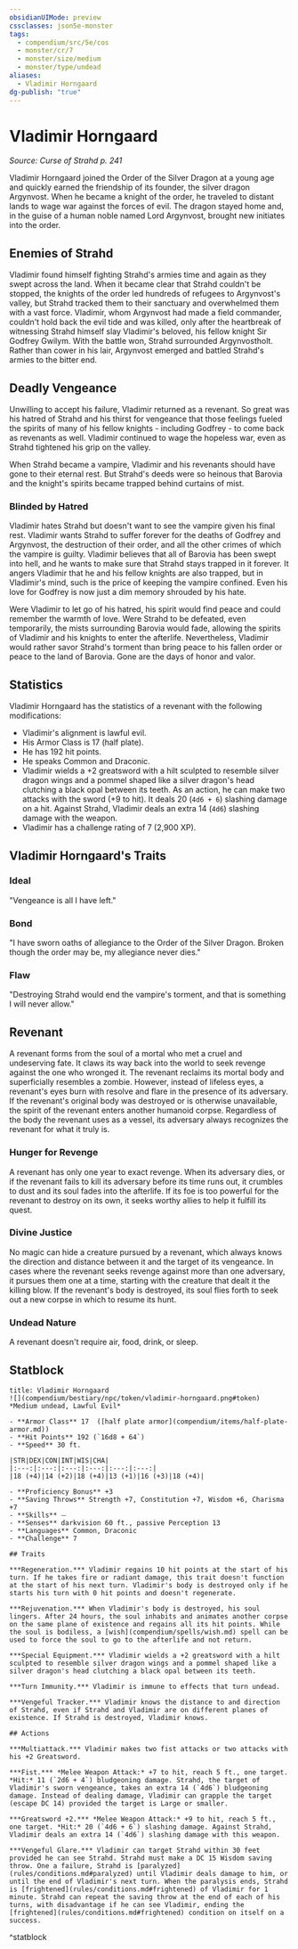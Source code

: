 ```yaml
---
obsidianUIMode: preview
cssclasses: json5e-monster
tags:
  - compendium/src/5e/cos
  - monster/cr/7
  - monster/size/medium
  - monster/type/undead
aliases:
  - Vladimir Horngaard
dg-publish: "true"
---
```

# Vladimir Horngaard
*Source: Curse of Strahd p. 241*  

Vladimir Horngaard joined the Order of the Silver Dragon at a young age and quickly earned the friendship of its founder, the silver dragon Argynvost. When he became a knight of the order, he traveled to distant lands to wage war against the forces of evil. The dragon stayed home and, in the guise of a human noble named Lord Argynvost, brought new initiates into the order.

## Enemies of Strahd

Vladimir found himself fighting Strahd's armies time and again as they swept across the land. When it became clear that Strahd couldn't be stopped, the knights of the order led hundreds of refugees to Argynvost's valley, but Strahd tracked them to their sanctuary and overwhelmed them with a vast force. Vladimir, whom Argynvost had made a field commander, couldn't hold back the evil tide and was killed, only after the heartbreak of witnessing Strahd himself slay Vladimir's beloved, his fellow knight Sir Godfrey Gwilym. With the battle won, Strahd surrounded Argynvostholt. Rather than cower in his lair, Argynvost emerged and battled Strahd's armies to the bitter end.

## Deadly Vengeance

Unwilling to accept his failure, Vladimir returned as a revenant. So great was his hatred of Strahd and his thirst for vengeance that those feelings fueled the spirits of many of his fellow knights - including Godfrey - to come back as revenants as well. Vladimir continued to wage the hopeless war, even as Strahd tightened his grip on the valley.

When Strahd became a vampire, Vladimir and his revenants should have gone to their eternal rest. But Strahd's deeds were so heinous that Barovia and the knight's spirits became trapped behind curtains of mist.

### Blinded by Hatred

 Vladimir hates Strahd but doesn't want to see the vampire given his final rest. Vladimir wants Strahd to suffer forever for the deaths of Godfrey and Argynvost, the destruction of their order, and all the other crimes of which the vampire is guilty. Vladimir believes that all of Barovia has been swept into hell, and he wants to make sure that Strahd stays trapped in it forever. It angers Vladimir that he and his fellow knights are also trapped, but in Vladimir's mind, such is the price of keeping the vampire confined. Even his love for Godfrey is now just a dim memory shrouded by his hate.

Were Vladimir to let go of his hatred, his spirit would find peace and could remember the warmth of love. Were Strahd to be defeated, even temporarily, the mists surrounding Barovia would fade, allowing the spirits of Vladimir and his knights to enter the afterlife. Nevertheless, Vladimir would rather savor Strahd's torment than bring peace to his fallen order or peace to the land of Barovia. Gone are the days of honor and valor.

## Statistics

Vladimir Horngaard has the statistics of a revenant with the following modifications:

- Vladimir's alignment is lawful evil.  
- His Armor Class is 17 (half plate).  
- He has 192 hit points.  
- He speaks Common and Draconic.  
- Vladimir wields a +2 greatsword with a hilt sculpted to resemble silver dragon wings and a pommel shaped like a silver dragon's head clutching a black opal between its teeth. As an action, he can make two attacks with the sword (+9 to hit). It deals 20 (`4d6 + 6`) slashing damage on a hit. Against Strahd, Vladimir deals an extra 14 (`4d6`) slashing damage with the weapon.  
- Vladimir has a challenge rating of 7 (2,900 XP).  

## Vladimir Horngaard's Traits

### Ideal

"Vengeance is all I have left."

### Bond

"I have sworn oaths of allegiance to the Order of the Silver Dragon. Broken though the order may be, my allegiance never dies."

### Flaw

"Destroying Strahd would end the vampire's torment, and that is something I will never allow."

## Revenant

A revenant forms from the soul of a mortal who met a cruel and undeserving fate. It claws its way back into the world to seek revenge against the one who wronged it. The revenant reclaims its mortal body and superficially resembles a zombie. However, instead of lifeless eyes, a revenant's eyes burn with resolve and flare in the presence of its adversary. If the revenant's original body was destroyed or is otherwise unavailable, the spirit of the revenant enters another humanoid corpse. Regardless of the body the revenant uses as a vessel, its adversary always recognizes the revenant for what it truly is.

### Hunger for Revenge

A revenant has only one year to exact revenge. When its adversary dies, or if the revenant fails to kill its adversary before its time runs out, it crumbles to dust and its soul fades into the afterlife. If its foe is too powerful for the revenant to destroy on its own, it seeks worthy allies to help it fulfill its quest.

### Divine Justice

No magic can hide a creature pursued by a revenant, which always knows the direction and distance between it and the target of its vengeance. In cases where the revenant seeks revenge against more than one adversary, it pursues them one at a time, starting with the creature that dealt it the killing blow. If the revenant's body is destroyed, its soul flies forth to seek out a new corpse in which to resume its hunt.

### Undead Nature

A revenant doesn't require air, food, drink, or sleep.

## Statblock

```ad-statblock
title: Vladimir Horngaard
![](compendium/bestiary/npc/token/vladimir-horngaard.png#token)
*Medium undead, Lawful Evil*

- **Armor Class** 17  ([half plate armor](compendium/items/half-plate-armor.md))
- **Hit Points** 192 (`16d8 + 64`)
- **Speed** 30 ft.

|STR|DEX|CON|INT|WIS|CHA|
|:---:|:---:|:---:|:---:|:---:|:---:|
|18 (+4)|14 (+2)|18 (+4)|13 (+1)|16 (+3)|18 (+4)|

- **Proficiency Bonus** +3
- **Saving Throws** Strength +7, Constitution +7, Wisdom +6, Charisma +7
- **Skills** ⏤
- **Senses** darkvision 60 ft., passive Perception 13
- **Languages** Common, Draconic
- **Challenge** 7

## Traits

***Regeneration.*** Vladimir regains 10 hit points at the start of his turn. If he takes fire or radiant damage, this trait doesn't function at the start of his next turn. Vladimir's body is destroyed only if he starts his turn with 0 hit points and doesn't regenerate.

***Rejuvenation.*** When Vladimir's body is destroyed, his soul lingers. After 24 hours, the soul inhabits and animates another corpse on the same plane of existence and regains all its hit points. While the soul is bodiless, a [wish](compendium/spells/wish.md) spell can be used to force the soul to go to the afterlife and not return.

***Special Equipment.*** Vladimir wields a +2 greatsword with a hilt sculpted to resemble silver dragon wings and a pommel shaped like a silver dragon's head clutching a black opal between its teeth. 

***Turn Immunity.*** Vladimir is immune to effects that turn undead.

***Vengeful Tracker.*** Vladimir knows the distance to and direction of Strahd, even if Strahd and Vladimir are on different planes of existence. If Strahd is destroyed, Vladimir knows.

## Actions

***Multiattack.*** Vladimir makes two fist attacks or two attacks with his +2 Greatsword.

***Fist.*** *Melee Weapon Attack:* +7 to hit, reach 5 ft., one target. *Hit:* 11 (`2d6 + 4`) bludgeoning damage. Strahd, the target of Vladimir's sworn vengeance, takes an extra 14 (`4d6`) bludgeoning damage. Instead of dealing damage, Vladimir can grapple the target (escape DC 14) provided the target is Large or smaller.

***Greatsword +2.*** *Melee Weapon Attack:* +9 to hit, reach 5 ft., one target. *Hit:* 20 (`4d6 + 6`) slashing damage. Against Strahd, Vladimir deals an extra 14 (`4d6`) slashing damage with this weapon.

***Vengeful Glare.*** Vladimir can target Strahd within 30 feet provided he can see Strahd. Strahd must make a DC 15 Wisdom saving throw. One a failure, Strahd is [paralyzed](rules/conditions.md#paralyzed) until Vladimir deals damage to him, or until the end of Vladimir's next turn. When the paralysis ends, Strahd is [frightened](rules/conditions.md#frightened) of Vladimir for 1 minute. Strahd can repeat the saving throw at the end of each of his turns, with disadvantage if he can see Vladimir, ending the [frightened](rules/conditions.md#frightened) condition on itself on a success.
```
^statblock